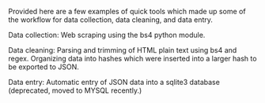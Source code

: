 

Provided here are a few examples of quick tools which made up some of the workflow for data collection, data cleaning, and data entry.

Data collection:
    Web scraping using the bs4 python module.

Data cleaning:
    Parsing and trimming of HTML plain text using bs4 and regex. Organizing data into hashes which were inserted into a larger hash to be exported to JSON.

Data entry:
    Automatic entry of JSON data into a sqlite3 database (deprecated, moved to MYSQL recently.)